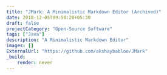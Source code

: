 ```yaml
---
title: "JMark: A Minimalistic Markdown Editor (Archived)"
date: 2018-12-05T09:58:28+05:30
draft: false
projectCategory: "Open-Source Software"
tags: ["Java"]
description: "A Minimalistic Markdown Editor"
images: []
ExternalUrl: "https://github.com/akshaybabloo/JMark"
_build:
    render: never
---
```

